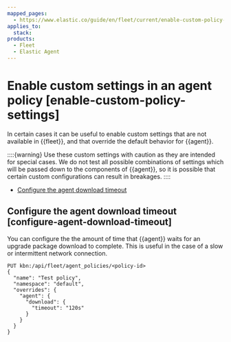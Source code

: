 ```yaml
---
mapped_pages:
  - https://www.elastic.co/guide/en/fleet/current/enable-custom-policy-settings.html
applies_to:
  stack:
products:
  - Fleet
  - Elastic Agent
---
```


# Enable custom settings in an agent policy [enable-custom-policy-settings]

In certain cases it can be useful to enable custom settings that are not available in {{fleet}}, and that override the default behavior for {{agent}}.

::::{warning}
Use these custom settings with caution as they are intended for special cases. We do not test all possible combinations of settings which will be passed down to the components of {{agent}}, so it is possible that certain custom configurations can result in breakages.
::::


* [Configure the agent download timeout](#configure-agent-download-timeout)


## Configure the agent download timeout [configure-agent-download-timeout]

You can configure the the amount of time that {{agent}} waits for an upgrade package download to complete. This is useful in the case of a slow or intermittent network connection.

```shell
PUT kbn:/api/fleet/agent_policies/<policy-id>
{
  "name": "Test policy",
  "namespace": "default",
  "overrides": {
    "agent": {
      "download": {
        "timeout": "120s"
      }
    }
  }
}
```

